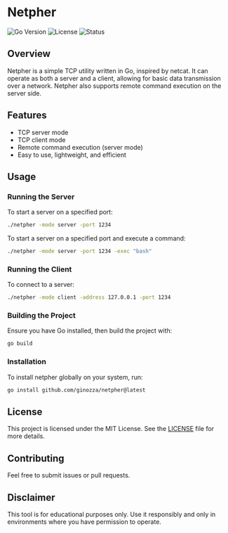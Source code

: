 # Netpher

![Go Version](https://img.shields.io/badge/Go-1.19-blue)
![License](https://img.shields.io/badge/license-MIT-green)
![Status](https://img.shields.io/badge/status-active-brightgreen)

## Overview

Netpher is a simple TCP utility written in Go, inspired by netcat. It can operate as both a server and a client, allowing for basic data transmission over a network. Netpher also supports remote command execution on the server side.

## Features

- TCP server mode
- TCP client mode
- Remote command execution (server mode)
- Easy to use, lightweight, and efficient

## Usage

### Running the Server

To start a server on a specified port:

```bash
./netpher -mode server -port 1234
```

To start a server on a specified port and execute a command:

```bash
./netpher -mode server -port 1234 -exec "bash"
```

### Running the Client

To connect to a server:

```bash
./netpher -mode client -address 127.0.0.1 -port 1234
```


### Building the Project

Ensure you have Go installed, then build the project with:

```bash
go build
```

### Installation

To install netpher globally on your system, run:

```bash
go install github.com/ginozza/netpher@latest
```


## License

This project is licensed under the MIT License. See the [LICENSE](https://github.com/ginozza/netpher/blob/main/LICENSE) file for more details.

## Contributing

Feel free to submit issues or pull requests.

## Disclaimer

This tool is for educational purposes only. Use it responsibly and only in environments where you have permission to operate.





